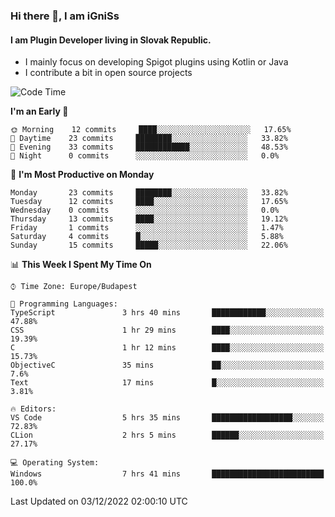 ### Hi there 👋, I am iGniSs

#### I am Plugin Developer living in Slovak Republic.
- I mainly focus on developing Spigot plugins using Kotlin or Java
- I contribute a bit in open source projects

<!--START_SECTION:waka-->
![Code Time](http://img.shields.io/badge/Code%20Time-974%20hrs%2030%20mins-blue)

**I'm an Early 🐤** 

```text
🌞 Morning    12 commits     ████░░░░░░░░░░░░░░░░░░░░░   17.65% 
🌆 Daytime    23 commits     ████████░░░░░░░░░░░░░░░░░   33.82% 
🌃 Evening    33 commits     ████████████░░░░░░░░░░░░░   48.53% 
🌙 Night      0 commits      ░░░░░░░░░░░░░░░░░░░░░░░░░   0.0%

```
📅 **I'm Most Productive on Monday** 

```text
Monday       23 commits     ████████░░░░░░░░░░░░░░░░░   33.82% 
Tuesday      12 commits     ████░░░░░░░░░░░░░░░░░░░░░   17.65% 
Wednesday    0 commits      ░░░░░░░░░░░░░░░░░░░░░░░░░   0.0% 
Thursday     13 commits     ████░░░░░░░░░░░░░░░░░░░░░   19.12% 
Friday       1 commits      ░░░░░░░░░░░░░░░░░░░░░░░░░   1.47% 
Saturday     4 commits      █░░░░░░░░░░░░░░░░░░░░░░░░   5.88% 
Sunday       15 commits     █████░░░░░░░░░░░░░░░░░░░░   22.06%

```


📊 **This Week I Spent My Time On** 

```text
⌚︎ Time Zone: Europe/Budapest

💬 Programming Languages: 
TypeScript               3 hrs 40 mins       ████████████░░░░░░░░░░░░░   47.88% 
CSS                      1 hr 29 mins        ████░░░░░░░░░░░░░░░░░░░░░   19.39% 
C                        1 hr 12 mins        ████░░░░░░░░░░░░░░░░░░░░░   15.73% 
ObjectiveC               35 mins             ██░░░░░░░░░░░░░░░░░░░░░░░   7.6% 
Text                     17 mins             █░░░░░░░░░░░░░░░░░░░░░░░░   3.81%

🔥 Editors: 
VS Code                  5 hrs 35 mins       ██████████████████░░░░░░░   72.83% 
CLion                    2 hrs 5 mins        ██████░░░░░░░░░░░░░░░░░░░   27.17%

💻 Operating System: 
Windows                  7 hrs 41 mins       █████████████████████████   100.0%

```


 Last Updated on 03/12/2022 02:00:10 UTC
<!--END_SECTION:waka-->